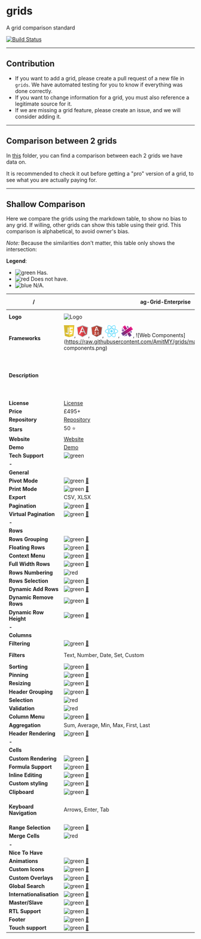 # grids
A grid comparison standard

[![Build Status](https://travis-ci.org/AmitMY/grids.svg?branch=master)](https://travis-ci.org/AmitMY/grids)

---

## Contribution
- If you want to add a grid, please create a pull request of a new file in `grids`. We have automated testing for you to know if everything was done correctly.
- If you want to change information for a grid, you must also reference a legitimate source for it.
- If we are missing a grid feature, please create an issue, and we will consider adding it.

---

## Comparison between 2 grids

In [this](https://github.com/AmitMY/grids/tree/master/intersections) folder, you can find a comparison between each 2 grids we have data on.

It is recommended to check it out before getting a "pro" version of a grid, to see what you are actually paying for.

---

## Shallow Comparison
Here we compare the grids using the markdown table, to show no bias to any grid. If willing, other grids can show this table using their grid.
This comparison is alphabetical, to avoid owner's bias.

*Note:* Because the similarities don't matter, this table only shows the intersection:

**Legend**:
- ![green](http://placehold.it/20/c5f015/000000?text=+) Has.
- ![red](http://placehold.it/20/f03c15/000000?text=+) Does not have.
- ![blue](http://placehold.it/20/1589F0/000000?text=+) N/A.

|**/**|ag-Grid-Enterprise|ag-Grid|Handsontable-Pro|Handsontable|
|-----|------------------|-------|----------------|------------|
|**Logo**|![Logo](https://www.ag-grid.com/images/logo.png)|![Logo](https://www.ag-grid.com/images/logo.png)|![Logo](https://raw.githubusercontent.com/handsontable/static-files/master/Images/Logo/Handsontable/Handsontable-logo-300-74.png)|![Logo](https://raw.githubusercontent.com/handsontable/static-files/master/Images/Logo/Handsontable/Handsontable-logo-300-74.png)|
|**Frameworks**|![Javascript](https://raw.githubusercontent.com/AmitMY/grids/master/assets/frameworks/javascript.png), ![Angular1](https://raw.githubusercontent.com/AmitMY/grids/master/assets/frameworks/angular1.png), ![Angular2](https://raw.githubusercontent.com/AmitMY/grids/master/assets/frameworks/angular2.png), ![React](https://raw.githubusercontent.com/AmitMY/grids/master/assets/frameworks/react.png), ![Aurelia](https://raw.githubusercontent.com/AmitMY/grids/master/assets/frameworks/aurelia.png), ![Web Components](https://raw.githubusercontent.com/AmitMY/grids/master/assets/frameworks/web components.png)|![Javascript](https://raw.githubusercontent.com/AmitMY/grids/master/assets/frameworks/javascript.png), ![Angular1](https://raw.githubusercontent.com/AmitMY/grids/master/assets/frameworks/angular1.png), ![Angular2](https://raw.githubusercontent.com/AmitMY/grids/master/assets/frameworks/angular2.png), ![React](https://raw.githubusercontent.com/AmitMY/grids/master/assets/frameworks/react.png), ![Aurelia](https://raw.githubusercontent.com/AmitMY/grids/master/assets/frameworks/aurelia.png), ![Web Components](https://raw.githubusercontent.com/AmitMY/grids/master/assets/frameworks/web components.png)|![Javascript](https://raw.githubusercontent.com/AmitMY/grids/master/assets/frameworks/javascript.png), ![jQuery](https://raw.githubusercontent.com/AmitMY/grids/master/assets/frameworks/jquery.png)|![Javascript](https://raw.githubusercontent.com/AmitMY/grids/master/assets/frameworks/javascript.png), ![jQuery](https://raw.githubusercontent.com/AmitMY/grids/master/assets/frameworks/jquery.png)|
|**Description**||Advanced Data Grid / Data Table supporting Javascript / React / AngularJS / Web Components||Handsontable Community Edition - a JavaScript/HTML5 Spreadsheet Library for Developers|
|**License**|[License](https://github.com/ceolter/ag-grid-enterprise/blob/master/LICENSE.md)|MIT|[License](https://docs.handsontable.com/0.21.0/tutorial-licensing.html)|MIT|
|**Price**|£495+|Free|$149+|Free|
|**Repository**|[Repository](https://github.com/ceolter/ag-grid-enterprise)|[Repository](https://github.com/ceolter/ag-grid)||[Repository](https://github.com/handsontable/handsontable)|
|**Stars**|50 :star:|2300 :star:||7500 :star:|
|**Website**|[Website](https://www.ag-grid.com/)|[Website](https://www.ag-grid.com/)|[Website](https://handsontable.com/)|[Website](https://handsontable.com/)|
|**Demo**|[Demo](https://www.ag-grid.com/example.php)|[Demo](https://www.ag-grid.com/example.php)|[Demo](https://handsontable.com/examples.html)|[Demo](https://handsontable.com/examples.html)|
|**Tech Support**|![green](http://placehold.it/20/c5f015/000000?text=+)|![red](http://placehold.it/20/f03c15/000000?text=+)|![green](http://placehold.it/20/c5f015/000000?text=+)|![red](http://placehold.it/20/f03c15/000000?text=+)|
|**-**|||||
|**General**|||||
|**Pivot Mode**|![green](http://placehold.it/20/c5f015/000000?text=+) [:scroll:](https://www.ag-grid.com/javascript-grid-pivoting/)|![red](http://placehold.it/20/f03c15/000000?text=+)|![red](http://placehold.it/20/f03c15/000000?text=+)|![red](http://placehold.it/20/f03c15/000000?text=+)|
|**Print Mode**|![green](http://placehold.it/20/c5f015/000000?text=+) [:scroll:](https://www.ag-grid.com/javascript-grid-for-print/)|![green](http://placehold.it/20/c5f015/000000?text=+) [:scroll:](https://www.ag-grid.com/javascript-grid-for-print/)|![red](http://placehold.it/20/f03c15/000000?text=+)|![red](http://placehold.it/20/f03c15/000000?text=+)|
|**Export**|CSV, XLSX|CSV, XLSX|CSV|![red](http://placehold.it/20/f03c15/000000?text=+)|
|**Pagination**|![green](http://placehold.it/20/c5f015/000000?text=+) [:scroll:](https://www.ag-grid.com/javascript-grid-pagination/#gsc.tab=0)|![green](http://placehold.it/20/c5f015/000000?text=+) [:scroll:](https://www.ag-grid.com/javascript-grid-pagination/#gsc.tab=0)|![red](http://placehold.it/20/f03c15/000000?text=+)|![red](http://placehold.it/20/f03c15/000000?text=+)|
|**Virtual Pagination**|![green](http://placehold.it/20/c5f015/000000?text=+) [:scroll:](https://www.ag-grid.com/javascript-grid-virtual-paging/#gsc.tab=0)|![green](http://placehold.it/20/c5f015/000000?text=+) [:scroll:](https://www.ag-grid.com/javascript-grid-virtual-paging/#gsc.tab=0)|![red](http://placehold.it/20/f03c15/000000?text=+)|![red](http://placehold.it/20/f03c15/000000?text=+)|
|**-**|||||
|**Rows**|||||
|**Rows Grouping**|![green](http://placehold.it/20/c5f015/000000?text=+) [:scroll:](https://www.ag-grid.com/javascript-grid-grouping/#gsc.tab=0)|![red](http://placehold.it/20/f03c15/000000?text=+)|![red](http://placehold.it/20/f03c15/000000?text=+)|![red](http://placehold.it/20/f03c15/000000?text=+)|
|**Floating Rows**|![green](http://placehold.it/20/c5f015/000000?text=+) [:scroll:](https://www.ag-grid.com/javascript-grid-floating/#gsc.tab=0)|![green](http://placehold.it/20/c5f015/000000?text=+) [:scroll:](https://www.ag-grid.com/javascript-grid-floating/#gsc.tab=0)|![green](http://placehold.it/20/c5f015/000000?text=+)|![red](http://placehold.it/20/f03c15/000000?text=+)|
|**Context Menu**|![green](http://placehold.it/20/c5f015/000000?text=+) [:scroll:](https://www.ag-grid.com/javascript-grid-context-menu/#gsc.tab=0)|![green](http://placehold.it/20/c5f015/000000?text=+) [:scroll:](https://www.ag-grid.com/javascript-grid-context-menu/#gsc.tab=0)|![green](http://placehold.it/20/c5f015/000000?text=+)|![green](http://placehold.it/20/c5f015/000000?text=+)|
|**Full Width Rows**|![green](http://placehold.it/20/c5f015/000000?text=+) [:scroll:](https://www.ag-grid.com/javascript-grid-master-detail/)|![green](http://placehold.it/20/c5f015/000000?text=+) [:scroll:](https://www.ag-grid.com/javascript-grid-master-detail/)|![red](http://placehold.it/20/f03c15/000000?text=+)|![red](http://placehold.it/20/f03c15/000000?text=+)|
|**Rows Numbering**|![red](http://placehold.it/20/f03c15/000000?text=+)|![red](http://placehold.it/20/f03c15/000000?text=+)|![green](http://placehold.it/20/c5f015/000000?text=+)|![green](http://placehold.it/20/c5f015/000000?text=+)|
|**Rows Selection**|![green](http://placehold.it/20/c5f015/000000?text=+) [:scroll:](https://www.ag-grid.com/javascript-grid-selection/#gsc.tab=0)|![green](http://placehold.it/20/c5f015/000000?text=+) [:scroll:](https://www.ag-grid.com/javascript-grid-selection/#gsc.tab=0)|![green](http://placehold.it/20/c5f015/000000?text=+)|![green](http://placehold.it/20/c5f015/000000?text=+)|
|**Dynamic Add Rows**|![green](http://placehold.it/20/c5f015/000000?text=+) [:scroll:](https://www.ag-grid.com/javascript-grid-insert-remove/#gsc.tab=0)|![green](http://placehold.it/20/c5f015/000000?text=+) [:scroll:](https://www.ag-grid.com/javascript-grid-insert-remove/#gsc.tab=0)|![green](http://placehold.it/20/c5f015/000000?text=+)|![green](http://placehold.it/20/c5f015/000000?text=+)|
|**Dynamic Remove Rows**|![green](http://placehold.it/20/c5f015/000000?text=+) [:scroll:](https://www.ag-grid.com/javascript-grid-insert-remove/#gsc.tab=0)|![green](http://placehold.it/20/c5f015/000000?text=+) [:scroll:](https://www.ag-grid.com/javascript-grid-insert-remove/#gsc.tab=0)|![green](http://placehold.it/20/c5f015/000000?text=+)|![green](http://placehold.it/20/c5f015/000000?text=+)|
|**Dynamic Row Height**|![green](http://placehold.it/20/c5f015/000000?text=+) [:scroll:](https://www.ag-grid.com/javascript-grid-row-height/)|![green](http://placehold.it/20/c5f015/000000?text=+) [:scroll:](https://www.ag-grid.com/javascript-grid-row-height/)|![red](http://placehold.it/20/f03c15/000000?text=+)|![red](http://placehold.it/20/f03c15/000000?text=+)|
|**-**|||||
|**Columns**|||||
|**Filtering**|![green](http://placehold.it/20/c5f015/000000?text=+) [:scroll:](https://www.ag-grid.com/javascript-grid-filtering/#gsc.tab=0)|![green](http://placehold.it/20/c5f015/000000?text=+) [:scroll:](https://www.ag-grid.com/javascript-grid-filtering/#gsc.tab=0)|![green](http://placehold.it/20/c5f015/000000?text=+)|![red](http://placehold.it/20/f03c15/000000?text=+)|
|**Filters**|Text, Number, Date, Set, Custom|Text, Number, Date, Custom|Text, Number, Set|![red](http://placehold.it/20/f03c15/000000?text=+)|
|**Sorting**|![green](http://placehold.it/20/c5f015/000000?text=+) [:scroll:](https://www.ag-grid.com/javascript-grid-sorting/)|![green](http://placehold.it/20/c5f015/000000?text=+) [:scroll:](https://www.ag-grid.com/javascript-grid-sorting/)|![green](http://placehold.it/20/c5f015/000000?text=+)|![green](http://placehold.it/20/c5f015/000000?text=+)|
|**Pinning**|![green](http://placehold.it/20/c5f015/000000?text=+) [:scroll:](https://www.ag-grid.com/javascript-grid-pinning/)|![green](http://placehold.it/20/c5f015/000000?text=+) [:scroll:](https://www.ag-grid.com/javascript-grid-pinning/)|![red](http://placehold.it/20/f03c15/000000?text=+)|![red](http://placehold.it/20/f03c15/000000?text=+)|
|**Resizing**|![green](http://placehold.it/20/c5f015/000000?text=+) [:scroll:](https://www.ag-grid.com/javascript-grid-resizing/#gsc.tab=0)|![green](http://placehold.it/20/c5f015/000000?text=+) [:scroll:](https://www.ag-grid.com/javascript-grid-resizing/#gsc.tab=0)|![red](http://placehold.it/20/f03c15/000000?text=+)|![red](http://placehold.it/20/f03c15/000000?text=+)|
|**Header Grouping**|![green](http://placehold.it/20/c5f015/000000?text=+) [:scroll:](https://www.ag-grid.com/javascript-grid-grouping-headers/)|![green](http://placehold.it/20/c5f015/000000?text=+) [:scroll:](https://www.ag-grid.com/javascript-grid-grouping-headers/)|![green](http://placehold.it/20/c5f015/000000?text=+)|![red](http://placehold.it/20/f03c15/000000?text=+)|
|**Selection**|![red](http://placehold.it/20/f03c15/000000?text=+)|![red](http://placehold.it/20/f03c15/000000?text=+)|![green](http://placehold.it/20/c5f015/000000?text=+)|![green](http://placehold.it/20/c5f015/000000?text=+)|
|**Validation**|![red](http://placehold.it/20/f03c15/000000?text=+)|![red](http://placehold.it/20/f03c15/000000?text=+)|![green](http://placehold.it/20/c5f015/000000?text=+)|![green](http://placehold.it/20/c5f015/000000?text=+)|
|**Column Menu**|![green](http://placehold.it/20/c5f015/000000?text=+) [:scroll:](https://www.ag-grid.com/javascript-grid-column-menu/#gsc.tab=0)|![red](http://placehold.it/20/f03c15/000000?text=+)|![green](http://placehold.it/20/c5f015/000000?text=+)|![red](http://placehold.it/20/f03c15/000000?text=+)|
|**Aggregation**|Sum, Average, Min, Max, First, Last|![red](http://placehold.it/20/f03c15/000000?text=+)|Average|![red](http://placehold.it/20/f03c15/000000?text=+)|
|**Header Rendering**|![green](http://placehold.it/20/c5f015/000000?text=+) [:scroll:](https://www.ag-grid.com/javascript-grid-header-rendering/)|![green](http://placehold.it/20/c5f015/000000?text=+) [:scroll:](https://www.ag-grid.com/javascript-grid-header-rendering/)|![red](http://placehold.it/20/f03c15/000000?text=+)|![red](http://placehold.it/20/f03c15/000000?text=+)|
|**-**|||||
|**Cells**|||||
|**Custom Rendering**|![green](http://placehold.it/20/c5f015/000000?text=+) [:scroll:](https://www.ag-grid.com/javascript-grid-cell-rendering/#gsc.tab=0)|![green](http://placehold.it/20/c5f015/000000?text=+) [:scroll:](https://www.ag-grid.com/javascript-grid-cell-rendering/#gsc.tab=0)|![green](http://placehold.it/20/c5f015/000000?text=+)|![green](http://placehold.it/20/c5f015/000000?text=+)|
|**Formula Support**|![green](http://placehold.it/20/c5f015/000000?text=+) [:scroll:](https://www.ag-grid.com/javascript-grid-cell-expressions/#gsc.tab=0)|![green](http://placehold.it/20/c5f015/000000?text=+) [:scroll:](https://www.ag-grid.com/javascript-grid-cell-expressions/#gsc.tab=0)|![green](http://placehold.it/20/c5f015/000000?text=+)|![green](http://placehold.it/20/c5f015/000000?text=+)|
|**Inline Editing**|![green](http://placehold.it/20/c5f015/000000?text=+) [:scroll:](https://www.ag-grid.com/javascript-grid-cell-editing/#gsc.tab=0)|![green](http://placehold.it/20/c5f015/000000?text=+) [:scroll:](https://www.ag-grid.com/javascript-grid-cell-editing/#gsc.tab=0)|![green](http://placehold.it/20/c5f015/000000?text=+)|![green](http://placehold.it/20/c5f015/000000?text=+)|
|**Custom styling**|![green](http://placehold.it/20/c5f015/000000?text=+) [:scroll:](https://www.ag-grid.com/javascript-grid-cell-styling/#gsc.tab=0)|![green](http://placehold.it/20/c5f015/000000?text=+) [:scroll:](https://www.ag-grid.com/javascript-grid-cell-styling/#gsc.tab=0)|![green](http://placehold.it/20/c5f015/000000?text=+)|![green](http://placehold.it/20/c5f015/000000?text=+)|
|**Clipboard**|![green](http://placehold.it/20/c5f015/000000?text=+) [:scroll:](https://www.ag-grid.com/javascript-grid-clipboard/)|![red](http://placehold.it/20/f03c15/000000?text=+)|![green](http://placehold.it/20/c5f015/000000?text=+)|![green](http://placehold.it/20/c5f015/000000?text=+)|
|**Keyboard Navigation**|Arrows, Enter, Tab|Arrows, Enter, Tab|Arrows, Enter, Tab, Page, Home, End, UNDO/REDO|Arrows, Enter, Tab, Page, Home, End, UNDO/REDO|
|**Range Selection**|![green](http://placehold.it/20/c5f015/000000?text=+) [:scroll:](https://www.ag-grid.com/javascript-grid-range-selection/)|![red](http://placehold.it/20/f03c15/000000?text=+)|![green](http://placehold.it/20/c5f015/000000?text=+)|![green](http://placehold.it/20/c5f015/000000?text=+)|
|**Merge Cells**|![red](http://placehold.it/20/f03c15/000000?text=+)|![red](http://placehold.it/20/f03c15/000000?text=+)|![green](http://placehold.it/20/c5f015/000000?text=+)|![green](http://placehold.it/20/c5f015/000000?text=+)|
|**-**|||||
|**Nice To Have**|||||
|**Animations**|![green](http://placehold.it/20/c5f015/000000?text=+) [:scroll:](https://www.ag-grid.com/javascript-grid-animation/#gsc.tab=0)|![green](http://placehold.it/20/c5f015/000000?text=+) [:scroll:](https://www.ag-grid.com/javascript-grid-animation/#gsc.tab=0)|![red](http://placehold.it/20/f03c15/000000?text=+)|![red](http://placehold.it/20/f03c15/000000?text=+)|
|**Custom Icons**|![green](http://placehold.it/20/c5f015/000000?text=+) [:scroll:](https://www.ag-grid.com/javascript-grid-icons/#gsc.tab=0)|![green](http://placehold.it/20/c5f015/000000?text=+) [:scroll:](https://www.ag-grid.com/javascript-grid-icons/#gsc.tab=0)|![blue](http://placehold.it/20/1589F0/000000?text=+)|![blue](http://placehold.it/20/1589F0/000000?text=+)|
|**Custom Overlays**|![green](http://placehold.it/20/c5f015/000000?text=+) [:scroll:](https://www.ag-grid.com/javascript-grid-overlays/#gsc.tab=0)|![green](http://placehold.it/20/c5f015/000000?text=+) [:scroll:](https://www.ag-grid.com/javascript-grid-overlays/#gsc.tab=0)|![blue](http://placehold.it/20/1589F0/000000?text=+)|![blue](http://placehold.it/20/1589F0/000000?text=+)|
|**Global Search**|![green](http://placehold.it/20/c5f015/000000?text=+) [:scroll:](https://www.ag-grid.com/javascript-grid-filtering/#gsc.tab=0)|![green](http://placehold.it/20/c5f015/000000?text=+) [:scroll:](https://www.ag-grid.com/javascript-grid-filtering/#gsc.tab=0)|![red](http://placehold.it/20/f03c15/000000?text=+)|![red](http://placehold.it/20/f03c15/000000?text=+)|
|**Internationalisation**|![green](http://placehold.it/20/c5f015/000000?text=+) [:scroll:](https://www.ag-grid.com/javascript-grid-internationalisation/#gsc.tab=0)|![green](http://placehold.it/20/c5f015/000000?text=+) [:scroll:](https://www.ag-grid.com/javascript-grid-internationalisation/#gsc.tab=0)|![red](http://placehold.it/20/f03c15/000000?text=+)|![red](http://placehold.it/20/f03c15/000000?text=+)|
|**Master/Slave**|![green](http://placehold.it/20/c5f015/000000?text=+) [:scroll:](https://www.ag-grid.com/javascript-grid-master-slave/#gsc.tab=0)|![green](http://placehold.it/20/c5f015/000000?text=+) [:scroll:](https://www.ag-grid.com/javascript-grid-master-slave/#gsc.tab=0)|![red](http://placehold.it/20/f03c15/000000?text=+)|![red](http://placehold.it/20/f03c15/000000?text=+)|
|**RTL Support**|![green](http://placehold.it/20/c5f015/000000?text=+) [:scroll:](https://www.ag-grid.com/javascript-grid-rtl/)|![green](http://placehold.it/20/c5f015/000000?text=+) [:scroll:](https://www.ag-grid.com/javascript-grid-rtl/)|![red](http://placehold.it/20/f03c15/000000?text=+)|![red](http://placehold.it/20/f03c15/000000?text=+)|
|**Footer**|![green](http://placehold.it/20/c5f015/000000?text=+) [:scroll:](https://www.ag-grid.com/javascript-grid-status-bar/#gsc.tab=0)|![red](http://placehold.it/20/f03c15/000000?text=+)|![red](http://placehold.it/20/f03c15/000000?text=+)|![red](http://placehold.it/20/f03c15/000000?text=+)|
|**Touch support**|![green](http://placehold.it/20/c5f015/000000?text=+) [:scroll:](https://www.ag-grid.com/javascript-grid-touch/#gsc.tab=0)|![green](http://placehold.it/20/c5f015/000000?text=+) [:scroll:](https://www.ag-grid.com/javascript-grid-touch/#gsc.tab=0)|![green](http://placehold.it/20/c5f015/000000?text=+)|![green](http://placehold.it/20/c5f015/000000?text=+)|